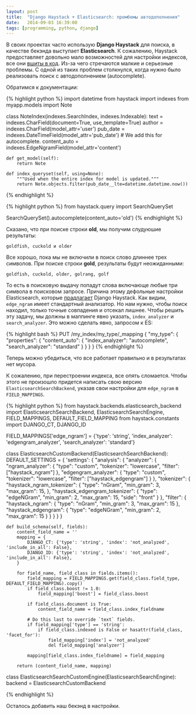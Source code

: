 ```yaml
---
layout: post
title:  "Django Haystack + Elasticsearch: промбемы автодополнения"
date:   2014-09-03 16:39:00
tags: [programming, python, django]
---
```


В своих проектах часто использую **Django Haystack** для поиска, в качестве бекэнда выступает **Elasticsearch**. К сожалению, Haystack предоставляет довольно мало возможностей для настройки индексов, все они [вшиты в код](https://github.com/toastdriven/django-haystack/blob/master/haystack/backends/elasticsearch_backend.py#L48). Из-за чего стречаются малкие и серьезные проблемы. С одной из таких проблем столкнулся, когда нужно было реализовать поиск с автодополнением (autocomplete).

Обратимся к документации:

{% highlight python %}
import datetime
from haystack import indexes
from myapp.models import Note


class NoteIndex(indexes.SearchIndex, indexes.Indexable):
    text = indexes.CharField(document=True, use_template=True)
    author = indexes.CharField(model_attr='user')
    pub_date = indexes.DateTimeField(model_attr='pub_date')
    # We add this for autocomplete.
    content_auto = indexes.EdgeNgramField(model_attr='content')

    def get_model(self):
        return Note

    def index_queryset(self, using=None):
        """Used when the entire index for model is updated."""
        return Note.objects.filter(pub_date__lte=datetime.datetime.now())
{% endhighlight %}

{% highlight python %}
from haystack.query import SearchQuerySet

SearchQuerySet().autocomplete(content_auto='old')
{% endhighlight %}

Сказано, что при поиске строки **old**, мы получим слудуюшие результаты:

`goldfish, cuckold и older`

Все хорошо, пока мы не включили в поиск слово длиннее трех символов. При поиске строки **gold**, результаты будут неожиданными:

`goldfish, cuckold, older, golrang, golf`

То есть в поисковую выдачу попадут слова включающе любые три символа в поисковом запросе. Причина этому дефольные настройки Elasticsearch, которые [прадлагает](https://github.com/toastdriven/django-haystack/blob/master/haystack/backends/elasticsearch_backend.py#L709) Django Haystack. Как видим, `edge_ngram` имеет стандартный анализатор. Но нам нужно, чтобы поиск находил, только точные совпадения и отсекал лишнее. Чтобы решить эту задачу, мы должны в маппинге явно указать, `index_analyzer` и `search_analyzer`. Это можно сделать явно, запросом к ES:

{% highlight bash %}
PUT /my_index/my_type/_mapping
{
    "my_type": {
        "properties": {
            "content_auto": {
                "index_analyzer":  "autocomplete",
                "search_analyzer": "standard"
            }
        }
    }
}
{% endhighlight %}

Теперь можно убедиться, что все работает правильно и в результатах нет мусора.

К сожалению, при перестроении индекса, все опять сломается. Чтобы этого не произошло придется написать свою версию `ElasticsearchSearchBackend`, указав свои настройки для `edge_ngram` в `FIELD_MAPPINGS`.

{% highlight python %}
from haystack.backends.elasticsearch_backend import ElasticsearchSearchBackend, ElasticsearchSearchEngine, \
    FIELD_MAPPINGS, DEFAULT_FIELD_MAPPING
from haystack.constants import DJANGO_CT, DJANGO_ID


FIELD_MAPPINGS['edge_ngram'] = {'type': 'string', 'index_analyzer': 'edgengram_analyzer', 'search_analyzer': 'standard'}


class ElasticsearchCustomBackend(ElasticsearchSearchBackend):
    DEFAULT_SETTINGS = {
        'settings': {
            "analysis": {
                "analyzer": {
                    "ngram_analyzer": {
                        "type": "custom",
                        "tokenizer": "lowercase",
                        "filter": ["haystack_ngram"]
                    },
                    "edgengram_analyzer": {
                        "type": "custom",
                        "tokenizer": "lowercase",
                        "filter": ["haystack_edgengram"]
                    }
                },
                "tokenizer": {
                    "haystack_ngram_tokenizer": {
                        "type": "nGram",
                        "min_gram": 3,
                        "max_gram": 15,
                    },
                    "haystack_edgengram_tokenizer": {
                        "type": "edgeNGram",
                        "min_gram": 2,
                        "max_gram": 15,
                        "side": "front"
                    }
                },
                "filter": {
                    "haystack_ngram": {
                        "type": "nGram",
                        "min_gram": 3,
                        "max_gram": 15
                    },
                    "haystack_edgengram": {
                        "type": "edgeNGram",
                        "min_gram": 2,
                        "max_gram": 15
                    }
                }
            }
        }
    }

    def build_schema(self, fields):
        content_field_name = ''
        mapping = {
            DJANGO_CT: {'type': 'string', 'index': 'not_analyzed', 'include_in_all': False},
            DJANGO_ID: {'type': 'string', 'index': 'not_analyzed', 'include_in_all': False},
        }

        for field_name, field_class in fields.items():
            field_mapping = FIELD_MAPPINGS.get(field_class.field_type, DEFAULT_FIELD_MAPPING).copy()
            if field_class.boost != 1.0:
                field_mapping['boost'] = field_class.boost

            if field_class.document is True:
                content_field_name = field_class.index_fieldname

            # Do this last to override `text` fields.
            if field_mapping['type'] == 'string':
                if field_class.indexed is False or hasattr(field_class, 'facet_for'):
                    field_mapping['index'] = 'not_analyzed'
                    del field_mapping['analyzer']

            mapping[field_class.index_fieldname] = field_mapping

        return (content_field_name, mapping)


class ElasticsearchSearchCustomEngine(ElasticsearchSearchEngine):
    backend = ElasticsearchCustomBackend

{% endhighlight %}

Осталось добавить наш бекэнд в настройки.
